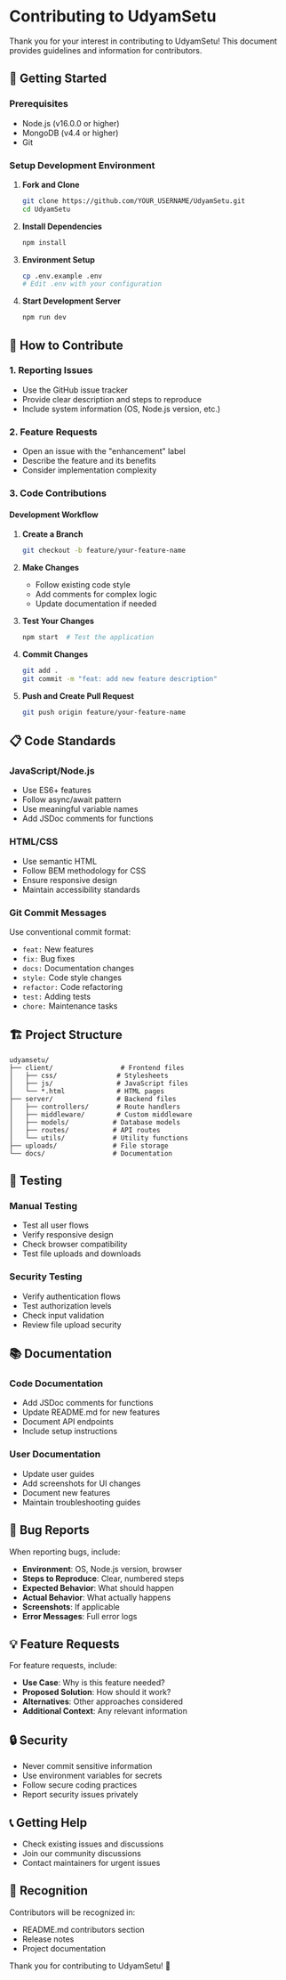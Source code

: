 # Contributing to UdyamSetu

Thank you for your interest in contributing to UdyamSetu! This document provides guidelines and information for contributors.

## 🚀 Getting Started

### Prerequisites
- Node.js (v16.0.0 or higher)
- MongoDB (v4.4 or higher)
- Git

### Setup Development Environment

1. **Fork and Clone**
   ```bash
   git clone https://github.com/YOUR_USERNAME/UdyamSetu.git
   cd UdyamSetu
   ```

2. **Install Dependencies**
   ```bash
   npm install
   ```

3. **Environment Setup**
   ```bash
   cp .env.example .env
   # Edit .env with your configuration
   ```

4. **Start Development Server**
   ```bash
   npm run dev
   ```

## 📝 How to Contribute

### 1. Reporting Issues
- Use the GitHub issue tracker
- Provide clear description and steps to reproduce
- Include system information (OS, Node.js version, etc.)

### 2. Feature Requests
- Open an issue with the "enhancement" label
- Describe the feature and its benefits
- Consider implementation complexity

### 3. Code Contributions

#### Development Workflow
1. **Create a Branch**
   ```bash
   git checkout -b feature/your-feature-name
   ```

2. **Make Changes**
   - Follow existing code style
   - Add comments for complex logic
   - Update documentation if needed

3. **Test Your Changes**
   ```bash
   npm start  # Test the application
   ```

4. **Commit Changes**
   ```bash
   git add .
   git commit -m "feat: add new feature description"
   ```

5. **Push and Create Pull Request**
   ```bash
   git push origin feature/your-feature-name
   ```

## 📋 Code Standards

### JavaScript/Node.js
- Use ES6+ features
- Follow async/await pattern
- Use meaningful variable names
- Add JSDoc comments for functions

### HTML/CSS
- Use semantic HTML
- Follow BEM methodology for CSS
- Ensure responsive design
- Maintain accessibility standards

### Git Commit Messages
Use conventional commit format:
- `feat:` New features
- `fix:` Bug fixes
- `docs:` Documentation changes
- `style:` Code style changes
- `refactor:` Code refactoring
- `test:` Adding tests
- `chore:` Maintenance tasks

## 🏗️ Project Structure

```
udyamsetu/
├── client/                 # Frontend files
│   ├── css/               # Stylesheets
│   ├── js/                # JavaScript files
│   └── *.html             # HTML pages
├── server/                # Backend files
│   ├── controllers/       # Route handlers
│   ├── middleware/        # Custom middleware
│   ├── models/           # Database models
│   ├── routes/           # API routes
│   └── utils/            # Utility functions
├── uploads/              # File storage
└── docs/                 # Documentation
```

## 🧪 Testing

### Manual Testing
- Test all user flows
- Verify responsive design
- Check browser compatibility
- Test file uploads and downloads

### Security Testing
- Verify authentication flows
- Test authorization levels
- Check input validation
- Review file upload security

## 📚 Documentation

### Code Documentation
- Add JSDoc comments for functions
- Update README.md for new features
- Document API endpoints
- Include setup instructions

### User Documentation
- Update user guides
- Add screenshots for UI changes
- Document new features
- Maintain troubleshooting guides

## 🐛 Bug Reports

When reporting bugs, include:
- **Environment**: OS, Node.js version, browser
- **Steps to Reproduce**: Clear, numbered steps
- **Expected Behavior**: What should happen
- **Actual Behavior**: What actually happens
- **Screenshots**: If applicable
- **Error Messages**: Full error logs

## 💡 Feature Requests

For feature requests, include:
- **Use Case**: Why is this feature needed?
- **Proposed Solution**: How should it work?
- **Alternatives**: Other approaches considered
- **Additional Context**: Any relevant information

## 🔒 Security

- Never commit sensitive information
- Use environment variables for secrets
- Follow secure coding practices
- Report security issues privately

## 📞 Getting Help

- Check existing issues and discussions
- Join our community discussions
- Contact maintainers for urgent issues

## 🎉 Recognition

Contributors will be recognized in:
- README.md contributors section
- Release notes
- Project documentation

Thank you for contributing to UdyamSetu! 🚀

